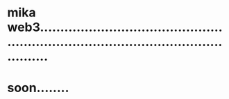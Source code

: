 # mika web3............................................................................................................
# soon........
